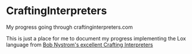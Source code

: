 # CraftingInterpreters
My progress going through craftinginterpreters.com

This is just a place for me to document my progress implementing the Lox language from [Bob Nystrom's excellent Crafting Interpreters](http://craftinginterpreters.com/)
